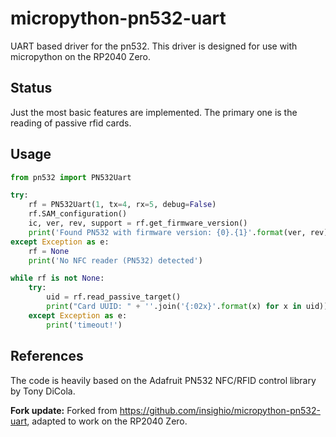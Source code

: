 # micropython-pn532-uart
UART based driver for the pn532. This driver is designed for use with micropython on the RP2040 Zero.

## Status
Just the most basic features are implemented. The primary one is the reading of passive rfid cards.

## Usage

```python
from pn532 import PN532Uart

try:
    rf = PN532Uart(1, tx=4, rx=5, debug=False)
    rf.SAM_configuration()
    ic, ver, rev, support = rf.get_firmware_version()
    print('Found PN532 with firmware version: {0}.{1}'.format(ver, rev))
except Exception as e:
    rf = None
    print('No NFC reader (PN532) detected')

while rf is not None:
    try:
        uid = rf.read_passive_target()
        print("Card UUID: " + ''.join('{:02x}'.format(x) for x in uid))
    except Exception as e:
        print('timeout!')
```

## References

The code is heavily based on the Adafruit PN532 NFC/RFID control library by Tony DiCola.

__Fork update:__ Forked from https://github.com/insighio/micropython-pn532-uart, adapted to work on the RP2040 Zero.
